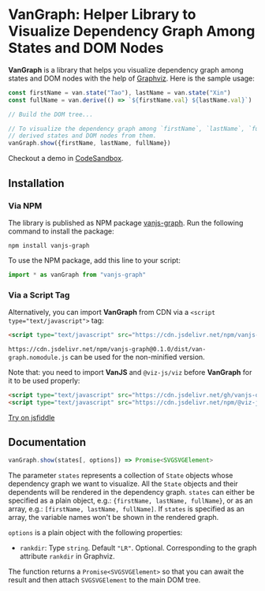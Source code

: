 # **VanGraph**: Helper Library to Visualize Dependency Graph Among States and DOM Nodes

**VanGraph** is a library that helps you visualize dependency graph among states and DOM nodes with the help of [Graphviz](https://graphviz.org/). Here is the sample usage:

```js
const firstName = van.state("Tao"), lastName = van.state("Xin")
const fullName = van.derive(() => `${firstName.val} ${lastName.val}`)

// Build the DOM tree...

// To visualize the dependency graph among `firstName`, `lastName`, `fullName`, and all the
// derived states and DOM nodes from them.
vanGraph.show({firstName, lastName, fullName})
```

Checkout a demo in [CodeSandbox](https://codesandbox.io/p/devbox/github/vanjs-org/van/tree/main/graph/examples/basic?file=%2Fsrc%2Fmain.ts).

## Installation

### Via NPM

The library is published as NPM package [vanjs-graph](https://www.npmjs.com/package/vanjs-graph). Run the following command to install the package:

```shell
npm install vanjs-graph
```

To use the NPM package, add this line to your script:

```js
import * as vanGraph from "vanjs-graph"
```

### Via a Script Tag

Alternatively, you can import **VanGraph** from CDN via a `<script type="text/javascript">` tag:

```html
<script type="text/javascript" src="https://cdn.jsdelivr.net/npm/vanjs-graph@0.1.0/dist/van-graph.nomodule.min.js"></script>
```

`https://cdn.jsdelivr.net/npm/vanjs-graph@0.1.0/dist/van-graph.nomodule.js` can be used for the non-minified version.

Note that: you need to import **VanJS** and `@viz-js/viz` before **VanGraph** for it to be used properly:

```html
<script type="text/javascript" src="https://cdn.jsdelivr.net/gh/vanjs-org/van/public/van-1.5.2.nomodule.min.js"></script>
<script type="text/javascript" src="https://cdn.jsdelivr.net/npm/@viz-js/viz@3.8.0/lib/viz-standalone.js"></script>
```

[Try on jsfiddle](https://jsfiddle.net/zo49cqys/1/)

## Documentation

```js
vanGraph.show(states[, options]) => Promise<SVGSVGElement>
```

The parameter `states` represents a collection of `State` objects whose dependency graph we want to visualize. All the `State` objects and their dependents will be rendered in the dependency graph. `states` can either be specified as a plain object, e.g.: `{firstName, lastName, fullName}`, or as an array, e.g.: `[firstName, lastName, fullName]`. If `states` is specified as an array, the variable names won't be shown in the rendered graph.

`options` is a plain object with the following properties:
* `rankdir`: Type `string`. Default `"LR"`. Optional. Corresponding to the graph attribute `rankdir` in Graphviz.

The function returns a `Promise<SVGSVGElement>` so that you can await the result and then attach `SVGSVGElement` to the main DOM tree.
